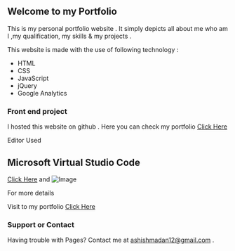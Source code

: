 ## Welcome to my Portfolio

This is my personal portfolio website . It simply depicts all about me who am I ,my qualification, my skills & my projects .

This website is made with the use of following technology :
- HTML
- CSS
- JavaScript
- jQuery
- Google Analytics

### Front end project
I hosted this website on github . Here you can check my portfolio [Click Here](https://am282000.github.io/portfolio/)

Editor Used 
## Microsoft Virtual Studio Code


[Click Here](https://am282000.github.io/portfolio/) and ![Image](src)

For more details 

Visit to my portfolio [Click Here](https://am282000.github.io/portfolio/)

### Support or Contact

Having trouble with Pages? Contact me at ashishmadan12@gmail.com .
